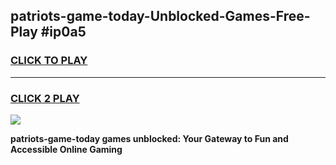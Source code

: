 
## patriots-game-today-Unblocked-Games-Free-Play #ip0a5
<h3>
<a href="https://us.freeplayer.one?title=patriots-game-today&ref=9M">CLICK TO PLAY</a></h3>
<hr>

<h3>
<a href="https://us.freeplayer.one?title=patriots-game-today&ref=9M">CLICK 2 PLAY</a>
  
</h3>

<a href="https://us.freeplayer.one?title=patriots-game-today&ref=9M"><img src="https://clearcache.store/games.png"></a>


**patriots-game-today games unblocked: Your Gateway to Fun and Accessible Online Gaming**
